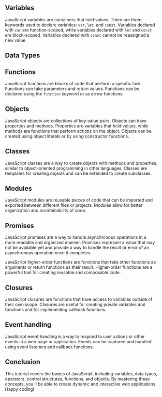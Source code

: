 

## Variables

JavaScript variables are containers that hold values. There are three keywords used to declare variables: `var`, `let`, and `const`. Variables declared with `var` are function-scoped, while variables declared with `let` and `const` are block-scoped. Variables declared with `const` cannot be reassigned a new value.

## Data Types

## Functions

JavaScript functions are blocks of code that perform a specific task. Functions can take parameters and return values. Functions can be declared using the `function` keyword or as arrow functions.

## Objects

JavaScript objects are collections of key-value pairs. Objects can have properties and methods. Properties are variables that hold values, while methods are functions that perform actions on the object. Objects can be created using object literals or by using constructor functions.

## Classes

JavaScript classes are a way to create objects with methods and properties, similar to object-oriented programming in other languages. Classes are templates for creating objects and can be extended to create subclasses.

## Modules

JavaScript modules are reusable pieces of code that can be imported and exported between different files or projects. Modules allow for better organization and maintainability of code.

## Promises

JavaScript promises are a way to handle asynchronous operations in a more readable and organized manner. Promises represent a value that may not be available yet and provide a way to handle the result or error of an asynchronous operation once it completes.

JavaScript higher-order functions are functions that take other functions as arguments or return functions as their result. Higher-order functions are a powerful tool for creating reusable and composable code.

## Closures

JavaScript closures are functions that have access to variables outside of their own scope. Closures are useful for creating private variables and functions and for implementing callback functions.

## Event handling

JavaScript event handling is a way to respond to user actions or other events in a web page or application. Events can be captured and handled using event listeners and callback functions.

## Conclusion

This tutorial covers the basics of JavaScript, including variables, data types, operators, control structures, functions, and objects. By mastering these concepts, you'll be able to create dynamic and interactive web applications. Happy coding!
